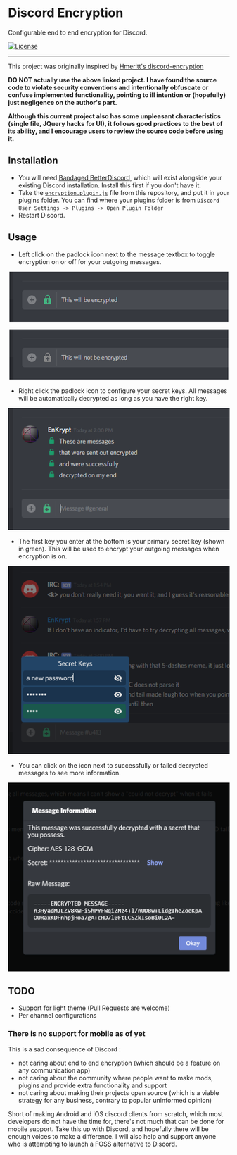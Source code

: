 # Discord Encryption

Configurable end to end encryption for Discord.

[![License](https://img.shields.io/github/license/EnKrypt/DiscordEncryption.svg)](https://raw.githubusercontent.com/EnKrypt/DiscordEncryption/master/LICENSE)

---

This project was originally inspired by [Hmeritt's discord-encryption](https://github.com/Hmerritt/discord-encryption)

**DO NOT actually use the above linked project. I have found the source code to violate security conventions and intentionally obfuscate or confuse implemented functionality, pointing to ill intention or (hopefully) just negligence on the author's part.**

**Although this current project also has some unpleasant characteristics (single file, JQuery hacks for UI), it follows good practices to the best of its ability, and I encourage users to review the source code before using it.**

## Installation
* You will need [Bandaged BetterDiscord](https://rauenzi.github.io/BetterDiscordApp/), which will exist alongside your existing Discord installation. Install this first if you don't have it.
* Take the [`encryption.plugin.js`](https://raw.githubusercontent.com/EnKrypt/DiscordEncryption/master/encryption.plugin.js) file from this repository, and put it in your plugins folder. You can find where your plugins folder is from `Discord User Settings -> Plugins -> Open Plugin Folder`
* Restart Discord.

## Usage
* Left click on the padlock icon next to the message textbox to toggle encryption on or off for your outgoing messages.

<p align="center">
  <img src="https://raw.githubusercontent.com/EnKrypt/DiscordEncryption/master/images/lock-icon-on.png">
</p>

<p align="center">
  <img src="https://raw.githubusercontent.com/EnKrypt/DiscordEncryption/master/images/lock-icon-off.png">
</p>

* Right click the padlock icon to configure your secret keys. All messages will be automatically decrypted as long as you have the right key.

<p align="center">
  <img src="https://raw.githubusercontent.com/EnKrypt/DiscordEncryption/master/images/auto-decrypt.png">
</p>

* The first key you enter at the bottom is your primary secret key (shown in green). This will be used to encrypt your outgoing messages when encryption is on.

<p align="center">
  <img src="https://raw.githubusercontent.com/EnKrypt/DiscordEncryption/master/images/secrets-config.png">
</p>

* You can click on the icon next to successfully or failed decrypted messages to see more information.

<p align="center">
  <img src="https://raw.githubusercontent.com/EnKrypt/DiscordEncryption/master/images/message-info.png">
</p>

## TODO
* Support for light theme (Pull Requests are welcome)
* Per channel configurations

### There is no support for mobile as of yet
This is a sad consequence of Discord :
* not caring about end to end encryption (which should be a feature on any communication app)
* not caring about the community where people want to make mods, plugins and provide extra functionality and support
* not caring about making their projects open source (which is a viable strategy for any business, contrary to popular uninformed opinion)

Short of making Android and iOS discord clients from scratch, which most developers do not have the time for, there's not much that can be done for mobile support. Take this up with Discord, and hopefully there will be enough voices to make a difference. I will also help and support anyone who is attempting to launch a FOSS alternative to Discord.
